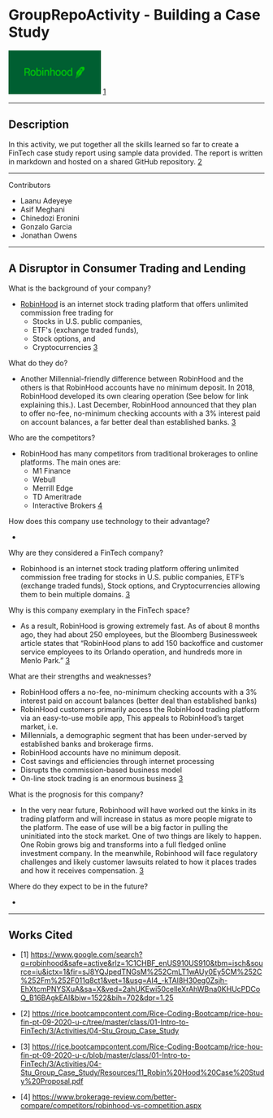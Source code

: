 # GroupRepoActivity - Building a Case Study

![Robinhood Logo](./images/RobinhoodLogo.png) [1](https://www.google.com/search?q=robinhood&safe=active&rlz=1C1CHBF_enUS910US910&tbm=isch&source=iu&ictx=1&fir=sJ8YQJpedTNGsM%252CmLT1wAUy0Ey5CM%252C%252Fm%252F011q8ct1&vet=1&usg=AI4_-kTAl8H30eg0Zsjh-EhXtcmPNYSXuA&sa=X&ved=2ahUKEwi50celleXrAhWBna0KHUcPDCoQ_B16BAgkEAI&biw=1522&bih=702&dpr=1.25)


---

## Description

In this activity, we put together all the skills learned so far to create a FinTech case study report using sample data provided. The report is written in markdown and hosted on a shared GitHub repository. [2](https://rice.bootcampcontent.com/Rice-Coding-Bootcamp/rice-hou-fin-pt-09-2020-u-c/tree/master/class/01-Intro-to-FinTech/3/Activities/04-Stu_Group_Case_Study)

---

Contributors
* Laanu Adeyeye
* Asif Meghani
* Chinedozi Eronini
* Gonzalo Garcia
* Jonathan Owens

---

## A Disruptor in Consumer Trading and Lending

What is the background of your company?

- [RobinHood](https://robinhood.com/us/en/) is an internet stock trading platform that offers unlimited commission free trading for 
    - Stocks in U.S. public companies,
    - ETF's (exchange traded funds),
    - Stock options, and
    - Cryptocurrencies [3](https://rice.bootcampcontent.com/Rice-Coding-Bootcamp/rice-hou-fin-pt-09-2020-u-c/blob/master/class/01-Intro-to-FinTech/3/Activities/04-Stu_Group_Case_Study/Resources/11_Robin%20Hood%20Case%20Study%20Proposal.pdf)

What do they do?

- Another Millennial-friendly difference between RobinHood and the others is that RobinHood accounts have no minimum deposit. In 2018, RobinHood developed its own clearing operation (See below for link explaining this.). Last December, RobinHood announced that they plan to offer no-fee, no-minimum checking accounts with a 3% interest paid on account balances, a far better deal than established banks. [3](https://rice.bootcampcontent.com/Rice-Coding-Bootcamp/rice-hou-fin-pt-09-2020-u-c/blob/master/class/01-Intro-to-FinTech/3/Activities/04-Stu_Group_Case_Study/Resources/11_Robin%20Hood%20Case%20Study%20Proposal.pdf)

Who are the competitors?

- RobinHood has many competitors from traditional brokerages to online platforms. The main ones are:
    - M1 Finance
    - Webull
    - Merrill Edge
    - TD Ameritrade
    - Interactive Brokers [4](https://www.brokerage-review.com/better-compare/competitors/robinhood-vs-competition.aspx)

How does this company use technology to their advantage?

- 

Why are they considered a FinTech company?

- Robinhood is an internet stock trading platform offering unlimited commission free trading for stocks in U.S. public companies, ETF’s (exchange traded funds), Stock options, and Cryptocurrencies allowing them to bein multiple domains. [3](https://rice.bootcampcontent.com/Rice-Coding-Bootcamp/rice-hou-fin-pt-09-2020-u-c/blob/master/class/01-Intro-to-FinTech/3/Activities/04-Stu_Group_Case_Study/Resources/11_Robin%20Hood%20Case%20Study%20Proposal.pdf)

Why is this company exemplary in the FinTech space?

- As a result, RobinHood is growing extremely fast. As of about 8 months ago, they had about 250
employees, but the Bloomberg Businessweek article states that “RobinHood plans to add 150 backoffice and customer service employees to its Orlando operation, and hundreds more in Menlo Park.” [3](https://rice.bootcampcontent.com/Rice-Coding-Bootcamp/rice-hou-fin-pt-09-2020-u-c/blob/master/class/01-Intro-to-FinTech/3/Activities/04-Stu_Group_Case_Study/Resources/11_Robin%20Hood%20Case%20Study%20Proposal.pdf)

What are their strengths and weaknesses?

- RobinHood offers a no-fee, no-minimum checking accounts with a 3% interest paid on account balances (better deal than established banks)
- RobinHood customers primarily access the RobinHood trading platform via an easy-to-use mobile app, This appeals to RobinHood’s target market, i.e. 
- Millennials, a demographic segment that has been under-served by established banks and brokerage firms. 
- RobinHood accounts have no minimum deposit.
- Cost savings and efficiencies through internet processing 
- Disrupts the commission-based business model 
- On-line stock trading is an enormous business [3](https://rice.bootcampcontent.com/Rice-Coding-Bootcamp/rice-hou-fin-pt-09-2020-u-c/blob/master/class/01-Intro-to-FinTech/3/Activities/04-Stu_Group_Case_Study/Resources/11_Robin%20Hood%20Case%20Study%20Proposal.pdf)

What is the prognosis for this company?

- In the very near future, Robinhood will have worked out the kinks in its trading platform and will increase in status as more people migrate to the platform. The ease of use will be a big factor in pulling the uninitiated into the stock market. One of two things are likely to happen. One Robin grows big and transforms into a full fledged online investment company. In the meanwhile, Robinhood will face regulatory challenges and likely customer lawsuits related to how it places trades and how it receives compensation. [3](https://rice.bootcampcontent.com/Rice-Coding-Bootcamp/rice-hou-fin-pt-09-2020-u-c/blob/master/class/01-Intro-to-FinTech/3/Activities/04-Stu_Group_Case_Study/Resources/11_Robin%20Hood%20Case%20Study%20Proposal.pdf)

Where do they expect to be in the future?

- 

---

## Works Cited
* [1] https://www.google.com/search?q=robinhood&safe=active&rlz=1C1CHBF_enUS910US910&tbm=isch&source=iu&ictx=1&fir=sJ8YQJpedTNGsM%252CmLT1wAUy0Ey5CM%252C%252Fm%252F011q8ct1&vet=1&usg=AI4_-kTAl8H30eg0Zsjh-EhXtcmPNYSXuA&sa=X&ved=2ahUKEwi50celleXrAhWBna0KHUcPDCoQ_B16BAgkEAI&biw=1522&bih=702&dpr=1.25

* [2] https://rice.bootcampcontent.com/Rice-Coding-Bootcamp/rice-hou-fin-pt-09-2020-u-c/tree/master/class/01-Intro-to-FinTech/3/Activities/04-Stu_Group_Case_Study

* [3] https://rice.bootcampcontent.com/Rice-Coding-Bootcamp/rice-hou-fin-pt-09-2020-u-c/blob/master/class/01-Intro-to-FinTech/3/Activities/04-Stu_Group_Case_Study/Resources/11_Robin%20Hood%20Case%20Study%20Proposal.pdf

* [4] https://www.brokerage-review.com/better-compare/competitors/robinhood-vs-competition.aspx
